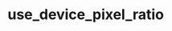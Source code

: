 # use_device_pixel_ratio

<!-- cmdrun python3 ../extract_doc_comment.py use_device_pixel_ratio  -->
